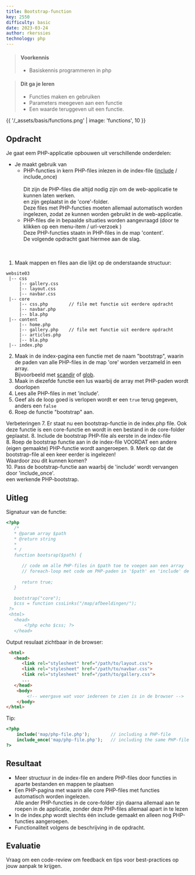 ```yaml
---
title: Bootstrap-function
key: 2550
difficulty: basic
date: 2023-03-24
author: rkerssies
technology: php
---
```


> #### Voorkennis
> * Basiskennis programmeren in php
 
> #### Dit ga je leren
> * Functies maken en gebruiken
> * Parameters meegeven aan een functie
> * Een waarde teruggeven uit een functie.

{{ '/_assets/basis/functions.png' | image: 'functions', 10 }}


## Opdracht
Je gaat eem PHP-applicatie opbouwen uit verschillende onderdelen:
* Je maakt gebruik van 
   * PHP-functies in kern PHP-files inlezen in de index-file ([include]( https://www.w3schools.com/php/php_includes.asp) / include_once)<br>  
      Dit zijn de PHP-files die altijd nodig zijn om de web-applicatie te kunnen laten werken.<br>
      en zijn geplaatst in de 'core'-folder.<br>
      Deze files met PHP-functies moeten allemaal automatisch worden ingelezen, zodat ze kunnen worden gebruikt in de web-applicatie.<br>
   * PHP-files die in bepaalde situaties worden aangevraagd (door te klikken op een menu-item / url-verzoek )<br>
      Deze PHP-functies staatn in PHP-files in de map 'content'. <br>
      De volgende opdracht gaat hiermee aan de slag.<br>
<br><br>
1. Maak mappen en files aan die lijkt op de onderstaande structuur:
```shell
website03
 |-- css
     |-- gallery.css
     |-- layout.css
     |-- navbar.css
 |-- core
     |-- css.php        // file met functie uit eerdere opdracht
     |-- navbar.php
     |-- bla.php
 |-- content
     |-- home.php
     |-- gallery.php    // file met functie uit eerdere opdracht
     |-- articles.php
     |-- bla.php
 |-- index.php
```

2. Maak in de index-pagina een functie met de naam "bootstrap", waarin de paden van alle PHP-files in de map 'ore' worden verzameld in een array.<br>
Bijvoorbeeld met [scandir](https://www.php.net/manual/en/function.scandir.php) of [glob](https://www.php.net/manual/en/function.glob.php).
3. Maak in diezefde functie een lus waarbij de array met PHP-paden wordt doorlopen
4. Lees alle PHP-files in met 'include'. 
5. Geef als de loop goed is verlopen wordt er een `true` terug gegeven, anders een `false`
6. Roep de functie "bootstrap" aan.

Verbeteringen
7. Er staat nu een bootstrap-functie in de index.php file. Ook deze functie is een core-functie en wordt in een bestand in de core-folder geplaatst.
8. Include de bootstrap PHP-file als eerste in de index-file  
8. Roep de bootstrap functie aan in de index-file VOORDAT een andere (eigen gemaakte) PHP-functie wordt aangeroepen.
9. Merk op dat de bootstrap-file al een keer eerder is ingelezen! <br>
   Waardoor zou dit kunnen komen?<br>
10. Pass de bootstrap-functie aan waarbij de 'include' wordt vervangen door 'include_once'.<br>
   een werkende PHP-bootstrap.

## Uitleg
Signatuur van de functie:
```php
<?php
   /*
   * @param array $path
   * @return string
   * 
   * /
   function bootsrap($path) {

      // code om alle PHP-files in $path toe te voegen aan een array
      // foreach-loop met code om PHP-paden in '$path' en 'include' de files 
      
      return true;
   }

   bootstrap("core");
   $css = function cssLinks("/map/afbeeldingen/");
 ?>
 <html> 
   <head>
       <?php echo $css; ?>
   </head> 
```

Output resulaat zichtbaar in de browser:
```html
 <html> 
   <head>
      <link rel="stylesheet" href="/path/to/layout.css">
      <link rel="stylesheet" href="/path/to/navbar.css">
      <link rel="stylesheet" href="/path/to/gallery.css">
      ...
   </head> 
    <body>
        <!-- weergave wat voor iedereen te zien is in de browser -->
    </body>
</html>
```

Tip:
```php
<?php
    include('map/php-file.php');        // including a PHP-file
    include_once('map/php-file.php');   // including the same PHP-file again without an error-message or break
?>
```


## Resultaat
* Meer structuur in de index-file en andere PHP-files door functies in aparte bestanden en mappen te plaatsen
* Een PHP-pagina met waarin alle core PHP-files met functies automatisch worden ingelezen.<br>
Alle ander PHP-functies in de core-folder zijn daarna allemaal aan te roepen in de applicatie, zonder deze PHP-files allemaal apart in te lezen 
* In de index.php wordt slechts één include gemaakt en alleen nog PHP-functies aangeroepen.
* Functionaliteit volgens de beschrijving in de opdracht.


## Evaluatie
Vraag om een code-review om feedback en tips voor best-practices op jouw aanpak te krijgen.
